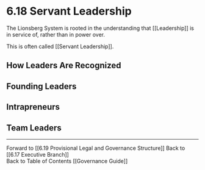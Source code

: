 # 6.18 Servant Leadership
The Lionsberg System is rooted in the understanding that [[Leadership]] is in service of, rather than in power over. 

This is often called [[Servant Leadership]]. 

## How Leaders Are Recognized 




## Founding Leaders 


## Intrapreneurs 


## Team Leaders 



___

Forward to [[6.19 Provisional Legal and Governance Structure]]
Back to [[6.17 Executive Branch]]  
Back to Table of Contents [[Governance Guide]]


